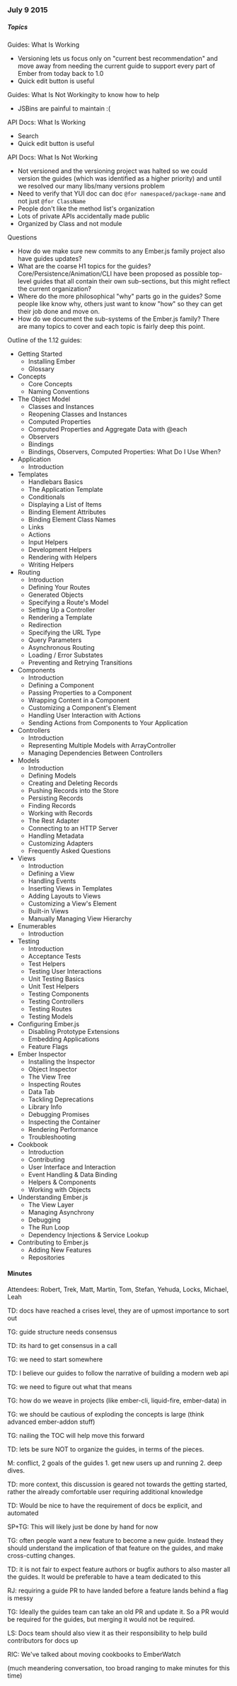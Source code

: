 ### July 9 2015

##### Topics

Guides: What Is Working

- Versioning lets us focus only on "current best recommendation" and move away from needing the current guide to support every part of Ember from today back to 1.0
- Quick edit button is useful

Guides: What Is Not Workingity to know how to help

- JSBins are painful to maintain :(

API Docs: What Is Working

- Search
- Quick edit button is useful

API Docs: What Is Not Working

- Not versioned and the versioning project was halted so we could version the guides (which was identified as a higher priority) and until we resolved our many libs/many versions problem
- Need to verify that YUI doc can doc `@for namespaced/package-name` and not just `@for ClassName`
- People don't like the method list's organization
- Lots of private APIs accidentally made public
- Organized by Class and not module

Questions

- How do we make sure new commits to any Ember.js family project also have guides updates?
- What are the coarse H1 topics for the guides? Core/Persistence/Animation/CLI have been proposed as possible top-level guides that all contain their own sub-sections, but this might reflect the current organization?
- Where do the more philosophical "why" parts go in the guides? Some people like know why, others just want to know "how" so they can get their job done and move on.
- How do we document the sub-systems of the Ember.js family? There are many topics to cover and each topic is fairly deep this point.

Outline of the 1.12 guides:

- Getting Started
  - Installing Ember
  - Glossary
- Concepts
  - Core Concepts
  - Naming Conventions
- The Object Model
  - Classes and Instances
  - Reopening Classes and Instances
  - Computed Properties
  - Computed Properties and Aggregate Data with @each
  - Observers
  - Bindings
  - Bindings, Observers, Computed Properties: What Do I Use When?
- Application
  - Introduction
- Templates
  - Handlebars Basics
  - The Application Template
  - Conditionals
  - Displaying a List of Items
  - Binding Element Attributes
  - Binding Element Class Names
  - Links
  - Actions
  - Input Helpers
  - Development Helpers
  - Rendering with Helpers
  - Writing Helpers
- Routing
  - Introduction
  - Defining Your Routes
  - Generated Objects
  - Specifying a Route's Model
  - Setting Up a Controller
  - Rendering a Template
  - Redirection
  - Specifying the URL Type
  - Query Parameters
  - Asynchronous Routing
  - Loading / Error Substates
  - Preventing and Retrying Transitions
- Components
  - Introduction
  - Defining a Component
  - Passing Properties to a Component
  - Wrapping Content in a Component
  - Customizing a Component's Element
  - Handling User Interaction with Actions
  - Sending Actions from Components to Your Application
- Controllers
  - Introduction
  - Representing Multiple Models with ArrayController
  - Managing Dependencies Between Controllers
- Models
  - Introduction
  - Defining Models
  - Creating and Deleting Records
  - Pushing Records into the Store
  - Persisting Records
  - Finding Records
  - Working with Records
  - The Rest Adapter
  - Connecting to an HTTP Server
  - Handling Metadata
  - Customizing Adapters
  - Frequently Asked Questions
- Views
  - Introduction
  - Defining a View
  - Handling Events
  - Inserting Views in Templates
  - Adding Layouts to Views
  - Customizing a View's Element
  - Built-in Views
  - Manually Managing View Hierarchy
- Enumerables
  - Introduction
- Testing
  - Introduction
  - Acceptance Tests
  - Test Helpers
  - Testing User Interactions
  - Unit Testing Basics
  - Unit Test Helpers
  - Testing Components
  - Testing Controllers
  - Testing Routes
  - Testing Models
- Configuring Ember.js
  - Disabling Prototype Extensions
  - Embedding Applications
  - Feature Flags
- Ember Inspector
  - Installing the Inspector
  - Object Inspector
  - The View Tree
  - Inspecting Routes
  - Data Tab
  - Tackling Deprecations
  - Library Info
  - Debugging Promises
  - Inspecting the Container
  - Rendering Performance
  - Troubleshooting
- Cookbook
  - Introduction
  - Contributing
  - User Interface and Interaction
  - Event Handling & Data Binding
  - Helpers & Components
  - Working with Objects
- Understanding Ember.js
  - The View Layer
  - Managing Asynchrony
  - Debugging
  - The Run Loop
  - Dependency Injections & Service Lookup
- Contributing to Ember.js
  - Adding New Features
  - Repositories

#### Minutes

Attendees: Robert, Trek, Matt, Martin, Tom, Stefan, Yehuda, Locks, Michael, Leah

TD: docs have reached a crises level, they are of upmost importance to sort out

TG: guide structure needs consensus

TD: its hard to get consensus in a call

TG: we need to start somewhere

TD: I believe our guides to follow the narrative of building a modern web api

TG: we need to figure out what that means

TG: how do we weave in projects (like ember-cli, liquid-fire, ember-data) in

TG: we should be cautious of exploding the concepts is large (think advanced ember-addon stuff)

TG: nailing the TOC will help move this forward

TD: lets be sure NOT to organize the guides, in terms of the pieces.

M: conflict, 2 goals of the guides 1. get new users up and running 2. deep dives.

TD: more context, this discussion is geared not towards the getting started, rather the already comfortable user requiring additional knowledge

TD: Would be nice to have the requirement of docs be explicit, and automated

SP+TG: This will likely just be done by hand for now

TG: often people want a new feature to become a new guide. Instead they should understand the implication of that feature on the guides, and make cross-cutting changes.

TD: it is not fair to expect feature authors or bugfix authors to also master all the guides. It would be preferable to have a team dedicated to this

RJ: requiring a guide PR to have landed before a feature lands behind a flag is messy

TG: Ideally the guides team can take an old PR and update it. So a PR would be required for the guides, but merging it would not be required.

LS: Docs team should also view it as their responsibility to help build contributors for docs up

RIC: We've talked about moving cookbooks to EmberWatch

(much meandering conversation, too broad ranging to make minutes for this time)
